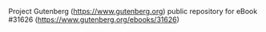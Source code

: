 Project Gutenberg (https://www.gutenberg.org) public repository for eBook #31626 (https://www.gutenberg.org/ebooks/31626)
